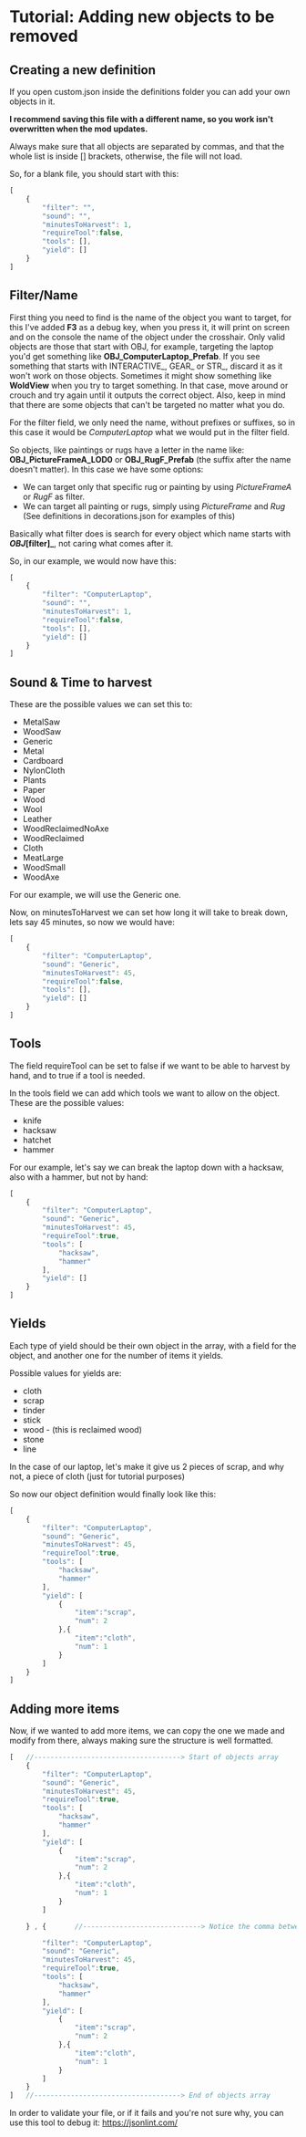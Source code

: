 ﻿# Tutorial: Adding new objects to be removed

## Creating a new definition
If you open custom.json inside the definitions folder you can add your own objects in it. 

**I recommend saving this file with a different name, so you work isn't overwritten when the mod updates.**

Always make sure that all objects are separated by commas, and that the whole list is inside [] brackets, otherwise, the file will not load.

So, for a blank file, you should start with this:
```javascript
[
	{
		"filter": "",
		"sound": "",
		"minutesToHarvest": 1,
		"requireTool":false,	
		"tools": [],
		"yield": []
	}
]
```
## Filter/Name
First thing you need to find is the name of the object you want to target, for this I've added **F3** as a debug key, when you press it, it will print on screen and on the console the name of the object under the crosshair.
Only valid objects are those that start with OBJ, for example, targeting the laptop you'd get something like **OBJ_ComputerLaptop_Prefab**. If you see something that starts with INTERACTIVE_, GEAR_ or STR_, discard it as it won't work on those objects.
Sometimes it might show something like **WoldView** when you try to target something. In that case, move around or crouch and try again until it outputs the correct object. Also, keep in mind that there are some objects that can't be targeted no matter what you do.

For the filter field, we only need the name, without prefixes or suffixes, so in this case it would be _ComputerLaptop_ what we would put in the filter field.

So objects, like paintings or rugs have a letter in the name like: **OBJ_PictureFrameA_LOD0** or **OBJ_RugF_Prefab** (the suffix after the name doesn't matter). In this case we have some options:
* We can target only that specific rug or painting by using _PictureFrameA_ or _RugF_ as filter.
* We can target all painting or rugs, simply using _PictureFrame_ and _Rug_
(See definitions in decorations.json for examples of this)

Basically what filter does is search for every object which name starts with **_OBJ_[filter]_**, not caring what comes after it.

So, in our example, we would now have this:
```javascript
[
	{
		"filter": "ComputerLaptop",
		"sound": "",
		"minutesToHarvest": 1,
		"requireTool":false,	
		"tools": [],
		"yield": []
	}
]
```

## Sound & Time to harvest
These are the possible values we can set this to:
* MetalSaw				
* WoodSaw		
* Generic				
* Metal	
* Cardboard		
* NylonCloth			
* Plants				
* Paper				
* Wood					
* Wool					
* Leather				
* WoodReclaimedNoAxe	
* WoodReclaimed		
* Cloth				
* MeatLarge			
* WoodSmall		
* WoodAxe	

For our example, we will use the Generic one.

Now, on minutesToHarvest we can set how long it will take to break down, lets say 45 minutes, so now we would have:
```javascript
[
	{
		"filter": "ComputerLaptop",
		"sound": "Generic",
		"minutesToHarvest": 45,
		"requireTool":false,	
		"tools": [],
		"yield": []
	}
]
```

## Tools
The field requireTool can be set to false if we want to be able to harvest by hand, and to true if a tool is needed.

In the tools field we can add which tools we want to allow on the object. These are the possible values:
* knife
* hacksaw
* hatchet
* hammer

For our example, let's say we can break the laptop down with a hacksaw, also with a hammer, but not by hand:

```javascript
[
	{
		"filter": "ComputerLaptop",
		"sound": "Generic",
		"minutesToHarvest": 45,
		"requireTool":true,	
		"tools": [
			"hacksaw",
			"hammer"
		],
		"yield": []
	}
]
```

## Yields
Each type of yield should be their own object in the array, with a field for the object, and another one for the number of items it yields.

Possible values for yields are:
* cloth
* scrap
* tinder
* stick
* wood - (this is reclaimed wood)
* stone
* line

In the case of our laptop, let's make it give us 2 pieces of scrap, and why not, a piece of cloth (just for tutorial purposes)

So now our object definition would finally look like this:
```javascript
[
	{
		"filter": "ComputerLaptop",
		"sound": "Generic",
		"minutesToHarvest": 45,
		"requireTool":true,	
		"tools": [
			"hacksaw",
			"hammer"
		],
		"yield": [
			{
				"item":"scrap",
				"num": 2
			},{
				"item":"cloth",
				"num": 1
			}	
		]
	}
]
```

## Adding more items
Now, if we wanted to add more items, we can copy the one we made and modify from there, always making sure the structure is well formatted.

```javascript
[   //------------------------------------> Start of objects array
	{
		"filter": "ComputerLaptop",
		"sound": "Generic",
		"minutesToHarvest": 45,
		"requireTool":true,	
		"tools": [
			"hacksaw",
			"hammer"
		],
		"yield": [
			{
				"item":"scrap",
				"num": 2
			},{
				"item":"cloth",
				"num": 1
			}	
		]

	} , {		//-----------------------------> Notice the comma between the objects

		"filter": "ComputerLaptop",
		"sound": "Generic",
		"minutesToHarvest": 45,
		"requireTool":true,	
		"tools": [
			"hacksaw",
			"hammer"
		],
		"yield": [
			{
				"item":"scrap",
				"num": 2
			},{
				"item":"cloth",
				"num": 1
			}	
		]
	}
]   //------------------------------------> End of objects array
```

In order to validate your file, or if it fails and you're not sure why, you can use this tool to debug it:
https://jsonlint.com/